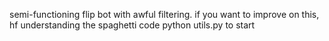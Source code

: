 semi-functioning flip bot with awful filtering. if you want to improve on this, hf understanding the spaghetti code
python utils.py to start
